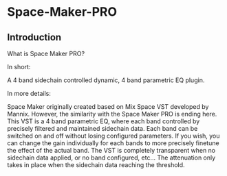 # Space-Maker-PRO
## Introduction

What is Space Maker PRO?

In short:

A 4 band sidechain controlled dynamic, 4 band parametric EQ plugin.

In more details:

Space Maker originally created based on Mix Space VST developed by Mannix. However, the similarity with the Space Maker PRO is ending here.
This VST is a 4 band parametric EQ, where each band controlled by precisely filtered and maintained sidechain data. Each band can be switched on and off without losing configured parameters. If you wish, you can change the gain individually for each bands to more precisely finetune the effect of the actual band. The VST is completely transparent when no sidechain data applied, or no band configured, etc... The attenuation only takes in place when the sidechain data reaching the threshold.

